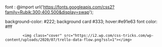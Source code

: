 font : @import url('https://fonts.googleapis.com/css2?family=Rubik:300;400,500&display=swap');

background-color: #222; 
background card #333; hover:#e91e63
font color: #fff

            <img class="cover" src="https://i2.wp.com/css-tricks.com/wp-content/uploads/2020/07/trello-data-flow.png?ssl=1"></img>
